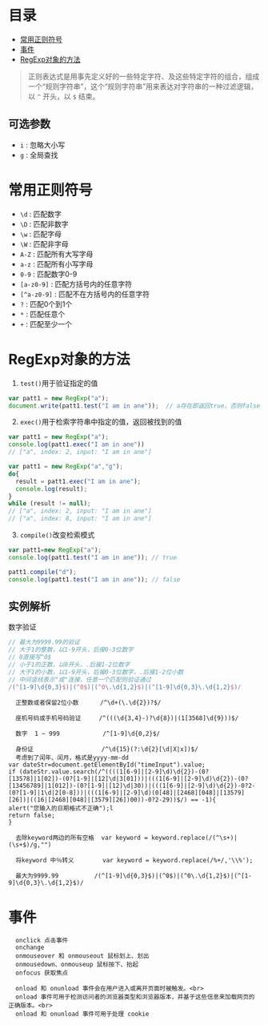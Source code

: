 # 目录

- [常用正则符号](#常用正则符号)
- [事件](#事件)
- [RegExp对象的方法](#RegExp对象的方法)

> 正则表达式是用事先定义好的一些特定字符、及这些特定字符的组合，组成一个“规则字符串”，这个“规则字符串”用来表达对字符串的一种过滤逻辑，以 `^` 开头，以 `$` 结束。

## 可选参数

- `i` : 忽略大小写
- `g` : 全局查找

# 常用正则符号

- `\d` : 匹配数字
- `\D` : 匹配非数字
- `\w` : 匹配字母
- `\W` : 匹配非字母
- `A-Z` : 匹配所有大写字母
- `a-z` : 匹配所有小写字母
- `0-9` : 匹配数字0-9 
- `[a-z0-9]` : 匹配方括号内的任意字符
- `[^a-z0-9]` : 匹配不在方括号内的任意字符
- `?` : 匹配0个到1个
- `*` : 匹配任意个
- `+` : 匹配至少一个

# RegExp对象的方法

1. `test()`用于验证指定的值

```js
var patt1 = new RegExp("a");
document.write(patt1.test("I am in ane"));  // a存在即返回true，否则false
```

2. `exec()`用于检索字符串中指定的值，返回被找到的值

```js
var patt1 = new RegExp("a");
console.log(patt1.exec("I am in ane"))
// ["a", index: 2, input: "I am in ane"]

var patt1 = new RegExp("a","g");
do{
  result = patt1.exec("I am in ane");
  console.log(result);
}
while (result != null);
// ["a", index: 2, input: "I am in ane"]
// ["a", index: 8, input: "I am in ane"]
```

3. `compile()`改变检索模式

```js
var patt1=new RegExp("a");
console.log(patt1.test("I am in ane")); // true

patt1.compile("d");
console.log(patt1.test("I am in ane")); // false
```

## 实例解析

 数字验证

```js
// 最大为9999.99的验证
// 大于1的整数，以1-9开头，后接0-3位数字
// 0直接写^0$
// 小于1的正数，以0开头，.后接1-2位数字
// 大于1的小数，以1-9开头，后接0-3位数字，.后接1-2位小数
// 中间竖线表示"或"连接，任意一个匹配则验证通过
/(^[1-9]\d{0,3}$)|(^0$)|(^0\.\d{1,2}$)|(^[1-9]\d{0,3}\.\d{1,2}$)/
```

```
  正整数或者保留2位小数      /^\d+(\.\d{2})?$/
```

```
  座机号码或手机号码验证     /^(((\d{3,4}-)?\d{8})|(1[3568]\d{9}))$/ 
```

```
  数字  1 ~ 999            /^[1-9]\d{0,2}$/
```

```
  身份证                   /^\d{15}(?:\d{2}[\d|X|x])$/
  考虑到了闰年、闰月，格式是yyyy-mm-dd
var dateStr=document.getElementById("timeInput").value;
if (dateStr.value.search(/^((((1[6-9]|[2-9]\d)\d{2})-(0?[13578]|1[02])-(0?[1-9]|[12]\d|3[01]))|(((1[6-9]|[2-9]\d)\d{2})-(0?[13456789]|1[012])-(0?[1-9]|[12]\d|30))|(((1[6-9]|[2-9]\d)\d{2})-0?2-(0?[1-9]|1\d|2[0-8]))|(((1[6-9]|[2-9]\d)(0[48]|[2468][048]|[13579][26])|((16|[2468][048]|[3579][26])00))-0?2-29))$/) == -1){
alert("您输入的日期格式不正确");l
return false;
}
```

```
  去除keyword两边的所有空格  var keyword = keyword.replace(/(^\s+)|(\s+$)/g,"")   
```

```
  将keyword 中％转义        var keyword = keyword.replace(/%+/,'\\%');    
```

```
  最大为9999.99          /(^[1-9]\d{0,3}$)|(^0$)|(^0\.\d{1,2}$)|(^[1-9]\d{0,3}\.\d{1,2}$)/
```
# 事件
```
  onclick 点击事件
  onchange 
  onmouseover 和 onmouseout 鼠标划上、划出
  onmousedown、onmouseup 鼠标按下、抬起
  onfocus 获取焦点
```

```
  onload 和 onunload 事件会在用户进入或离开页面时被触发。<br>  
  onload 事件可用于检测访问者的浏览器类型和浏览器版本，并基于这些信息来加载网页的正确版本。<br>  
  onload 和 onunload 事件可用于处理 cookie  
```

```

```

